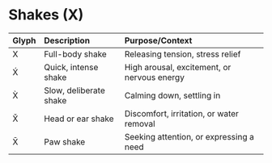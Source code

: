 # Shakes (X)

| Glyph | Description | Purpose/Context |
| :--- | :--- | :--- |
| X | Full-body shake | Releasing tension, stress relief |
| X́ | Quick, intense shake | High arousal, excitement, or nervous energy |
| X̀ | Slow, deliberate shake | Calming down, settling in |
| X̌ | Head or ear shake | Discomfort, irritation, or water removal |
| X̄ | Paw shake | Seeking attention, or expressing a need |